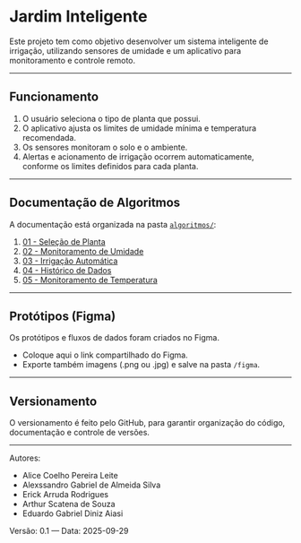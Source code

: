 # Jardim Inteligente

Este projeto tem como objetivo desenvolver um sistema inteligente de irrigação, utilizando sensores de umidade e um aplicativo para monitoramento e controle remoto.

---

## Funcionamento

1. O usuário seleciona o tipo de planta que possui.  
2. O aplicativo ajusta os limites de umidade mínima e temperatura recomendada.  
3. Os sensores monitoram o solo e o ambiente.  
4. Alertas e acionamento de irrigação ocorrem automaticamente, conforme os limites definidos para cada planta.

---

## Documentação de Algoritmos
A documentação está organizada na pasta [`algoritmos/`](./algoritmos):

1. [01 - Seleção de Planta](./algoritmos/01-selecao-planta.md)  
2. [02 - Monitoramento de Umidade](./algoritmos/02-monitoramento-umidade.md)  
3. [03 - Irrigação Automática](./algoritmos/03-irrigacao-automatica.md)  
4. [04 - Histórico de Dados](./algoritmos/04-historico-dados.md)  
5. [05 - Monitoramento de Temperatura](./algoritmos/05-monitoramento-temperatura.md)  

---

## Protótipos (Figma)
Os protótipos e fluxos de dados foram criados no Figma.  
- Coloque aqui o link compartilhado do Figma.  
- Exporte também imagens (.png ou .jpg) e salve na pasta `/figma`.

---

## Versionamento
O versionamento é feito pelo GitHub, para garantir organização do código, documentação e controle de versões.

---

Autores:  
- Alice Coelho Pereira Leite  
- Alexssandro Gabriel de Almeida Silva  
- Erick Arruda Rodrigues  
- Arthur Scatena de Souza  
- Eduardo Gabriel Diniz Aiasi  

Versão: 0.1 — Data: 2025-09-29
